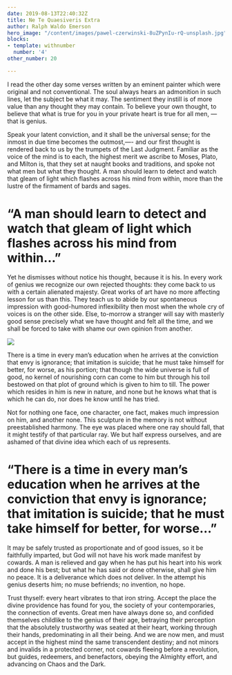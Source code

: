 ```yaml
---
date: 2019-08-13T22:40:32Z
title: Ne Te Quaesiveris Extra
author: Ralph Waldo Emerson
hero_image: "/content/images/pawel-czerwinski-8uZPynIu-rQ-unsplash.jpg"
blocks:
- template: withnumber
  number: '4'
other_number: 20

---
```

I read the other day some verses written by an eminent painter which were original and not conventional. The soul always hears an admonition in such lines, let the subject be what it may. The sentiment they instill is of more value than any thought they may contain. To believe your own thought, to believe that what is true for you in your private heart is true for all men, — that is genius.

Speak your latent conviction, and it shall be the universal sense; for the inmost in due time becomes the outmost,—- and our first thought is rendered back to us by the trumpets of the Last Judgment. Familiar as the voice of the mind is to each, the highest merit we ascribe to Moses, Plato, and Milton is, that they set at naught books and traditions, and spoke not what men but what they thought. A man should learn to detect and watch that gleam of light which flashes across his mind from within, more than the lustre of the firmament of bards and sages.

# “A man should learn to detect and watch that gleam of light which flashes across his mind from within…”

Yet he dismisses without notice his thought, because it is his. In every work of genius we recognize our own rejected thoughts: they come back to us with a certain alienated majesty. Great works of art have no more affecting lesson for us than this. They teach us to abide by our spontaneous impression with good-humored inflexibility then most when the whole cry of voices is on the other side. Else, to-morrow a stranger will say with masterly good sense precisely what we have thought and felt all the time, and we shall be forced to take with shame our own opinion from another.

![](/content/images/anomaly-oRskqiH7FNc-unsplash.jpg)

There is a time in every man’s education when he arrives at the conviction that envy is ignorance; that imitation is suicide; that he must take himself for better, for worse, as his portion; that though the wide universe is full of good, no kernel of nourishing corn can come to him but through his toil bestowed on that plot of ground which is given to him to till. The power which resides in him is new in nature, and none but he knows what that is which he can do, nor does he know until he has tried.

Not for nothing one face, one character, one fact, makes much impression on him, and another none. This sculpture in the memory is not without preestablished harmony. The eye was placed where one ray should fall, that it might testify of that particular ray. We but half express ourselves, and are ashamed of that divine idea which each of us represents.

# “There is a time in every man’s education when he arrives at the conviction that envy is ignorance; that imitation is suicide; that he must take himself for better, for worse…”

It may be safely trusted as proportionate and of good issues, so it be faithfully imparted, but God will not have his work made manifest by cowards. A man is relieved and gay when he has put his heart into his work and done his best; but what he has said or done otherwise, shall give him no peace. It is a deliverance which does not deliver. In the attempt his genius deserts him; no muse befriends; no invention, no hope.

Trust thyself: every heart vibrates to that iron string. Accept the place the divine providence has found for you, the society of your contemporaries, the connection of events. Great men have always done so, and confided themselves childlike to the genius of their age, betraying their perception that the absolutely trustworthy was seated at their heart, working through their hands, predominating in all their being. And we are now men, and must accept in the highest mind the same transcendent destiny; and not minors and invalids in a protected corner, not cowards fleeing before a revolution, but guides, redeemers, and benefactors, obeying the Almighty effort, and advancing on Chaos and the Dark.